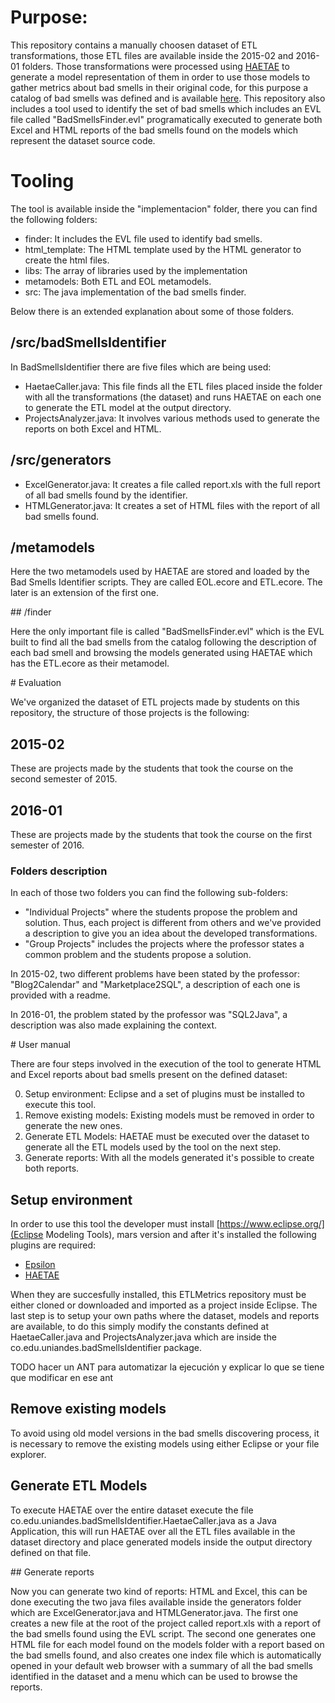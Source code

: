 # Purpose:

This repository contains a manually choosen dataset of ETL transformations, those ETL files are available inside the 2015-02 and 2016-01 folders. Those transformations were processed using [HAETAE](https://github.com/epsilonlabs/haetae) to generate a model representation of them in order to use those models to gather metrics about bad smells in their original code, for this purpose a catalog of bad smells was defined and is available [here](https://docs.google.com/document/d/1ko9W90KeJOuZQiycvN0LhLZeQbIXbMNYZJdz3qzSN7M/edit?usp=sharing). This repository also includes a tool used to identify the set of bad smells which includes an EVL file called "BadSmellsFinder.evl"  programatically executed to generate both Excel and HTML reports of the bad smells found on the models which represent the dataset source code.

# Tooling

The tool is available inside the "implementacion" folder, there you can find the following folders:

* finder: It includes the EVL file used to identify bad smells.
* html_template: The HTML template used by the HTML generator to create the html files.
* libs: The array of libraries used by the implementation
* metamodels: Both ETL and EOL metamodels.
* src: The java implementation of the bad smells finder.

Below there is an extended explanation about some of those folders.

## /src/badSmellsIdentifier

In BadSmellsIdentifier there are five files which are being used:

* HaetaeCaller.java: This file finds all the ETL files placed inside the folder with all the transformations (the dataset) and runs HAETAE on each one to generate the ETL model at the output directory.
* ProjectsAnalyzer.java: It involves various methods used to generate the reports on both Excel and HTML.

## /src/generators

* ExcelGenerator.java: It creates a file called report.xls with the full report of all bad smells found by the identifier.
* HTMLGenerator.java: It creates a set of HTML files with the report of all bad smells found.

## /metamodels

Here the two metamodels used by HAETAE are stored and loaded by the Bad Smells Identifier scripts. They are called EOL.ecore and ETL.ecore. The later is an extension of the first one.

## /finder

Here the only important file is called "BadSmellsFinder.evl" which is the EVL built to find all the bad smells from the catalog following the description of each bad smell and browsing the models generated using HAETAE which has the ETL.ecore as their metamodel.


# Evaluation

We've organized the dataset of ETL projects made by students on this repository, the structure of those projects is the following:

## 2015-02
These are projects made by the students that took the course on the second semester of 2015.

## 2016-01
These are projects made by the students that took the course on the first semester of 2016.

### Folders description

In each of those two folders you can find the following sub-folders:

* "Individual Projects" where the students propose the problem and solution. Thus, each project is different from others and we've provided a description to give you an idea about the developed transformations.
* "Group Projects" includes the projects where the professor states a common problem and the students propose a solution.

In 2015-02, two different problems have been stated by the professor: "Blog2Calendar" and "Marketplace2SQL", a description of each one is provided with a readme.

In 2016-01, the problem stated by the professor was "SQL2Java", a description was also made explaining the context.

# User manual

There are four steps involved in the execution of the tool to generate HTML and Excel reports about bad smells present on the defined dataset:

0. Setup environment: Eclipse and a set of plugins must be installed to execute this tool.
1. Remove existing models: Existing models must be removed in order to generate the new ones.
2. Generate ETL Models: HAETAE must be executed over the dataset to generate all the ETL models used by the tool on the next step.
3. Generate reports: With all the models generated it's possible to create both reports.

## Setup environment

In order to use this tool the developer must install [https://www.eclipse.org/](Eclipse Modeling Tools), mars version and after it's installed the following plugins are required:

* [Epsilon](https://www.eclipse.org/epsilon/)
* [HAETAE](https://github.com/epsilonlabs/haetae)

When they are succesfully installed, this ETLMetrics repository must be either cloned or downloaded and imported as a project inside Eclipse. The last step is to setup your own paths where the dataset, models and reports are available, to do this simply modify the constants defined at HaetaeCaller.java and ProjectsAnalyzer.java which are inside the co.edu.uniandes.badSmellsIdentifier package.

TODO hacer un ANT para automatizar la ejecución y explicar lo que se tiene que modificar en ese ant

## Remove existing models

To avoid using old model versions in the bad smells discovering process, it is necessary to remove the existing models using either Eclipse or your file explorer.

## Generate ETL Models

To execute HAETAE over the entire dataset execute the file co.edu.uniandes.badSmellsIdentifier.HaetaeCaller.java as a Java Application, this will run HAETAE over all the ETL files available in the dataset directory and place generated models inside the output directory defined on that file.

## Generate reports

Now you can generate two kind of reports: HTML and Excel, this can be done executing the two java files available inside the generators folder which are ExcelGenerator.java and HTMLGenerator.java. The first one creates a new file at the root of the project called report.xls with a report of the bad smells found using the EVL script. The second one generates one HTML file for each model found on the models folder with a report based on the bad smells found, and also creates one index file which is automatically opened in your default web browser with a summary of all the bad smells identified in the dataset and a menu which can be used to browse the reports.
